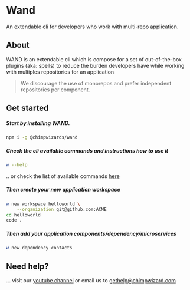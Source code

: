 # Wand

An extendable cli for developers who work with multi-repo application. 

## About

WAND is an extendable cli which is compose for a set of out-of-the-box plugins (aka: spells)  to reduce the burden developers have while working with multiples repositories for an application

>We discourage the use of monorepos and prefer independent repositories per component.

## Get started

##### Start by installing WAND.

```sh
npm i -g @chimpwizards/wand
```

##### Check the cli available commands and instructions how to use it

```sh
w --help
```
.. or check the list of available commands [here](docs/COMMANDS.md)

##### Then create your new application workspace

```sh
w new workspace helloworld \
    --organization git@github.com:ACME
cd helloworld
code .
```

##### Then add your application components/dependency/microservices

```sh
w new dependency contacts
```

<!-- ##### Next steps

Build a hello world application step by step guide [here](docs/HELLOWORLD.md) -->

## Need help?

... visit our [youtube channel](https://www.youtube.com/channel/UCvAjK8O5_gwR43vR4ltHkLA) or email us to [gethelp@chimpwizard.com](mailto:gethelp@chimpwizard.com)

<!-- Connect with us in [slack #wand](https://chimpwizards.slack.com/) or visit our [youtube channel](https://www.youtube.com/channel/UCvAjK8O5_gwR43vR4ltHkLA) -->